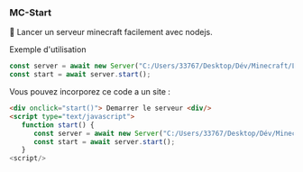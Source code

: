 ### MC-Start
🌲 Lancer un serveur minecraft facilement avec nodejs. 

Exemple d'utilisation
```javascript
const server = await new Server("C:/Users/33767/Desktop/Dév/Minecraft/LocalServer 1.12.2", "start", "bat");
const start = await server.start();
```

Vous pouvez incorporez ce code a un site :
```html
<div onclick="start()"> Demarrer le serveur <div/>
<script type="text/javascript">
   function start() {
      const server = await new Server("C:/Users/33767/Desktop/Dév/Minecraft/LocalServer 1.12.2", "start", "bat");
      const start = await server.start();
   }
<script/>
```
